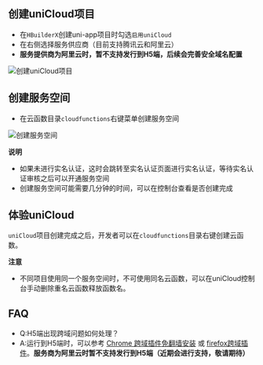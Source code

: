 ## 创建uniCloud项目
  
  - 在`HBuilderX`创建uni-app项目时勾选`启用uniCloud`
  - 在右侧选择服务供应商（目前支持腾讯云和阿里云）
  - **服务提供商为阿里云时，暂不支持发行到H5端，后续会完善安全域名配置**

![创建uniCloud项目](https://img.cdn.aliyun.dcloud.net.cn/uni-app/uniCloud/create-project.png)

## 创建服务空间

  - 在云函数目录`cloudfunctions`右键菜单创建服务空间

![创建服务空间](https://img.cdn.aliyun.dcloud.net.cn/uni-app/uniCloud/create-space.png)

**说明**

- 如果未进行实名认证，这时会跳转至实名认证页面进行实名认证，等待实名认证审核之后可以开通服务空间
- 创建服务空间可能需要几分钟的时间，可以在控制台查看是否创建完成

## 体验uniCloud

`uniCloud`项目创建完成之后，开发者可以在`cloudfunctions`目录右键创建云函数。

**注意**

- 不同项目使用同一个服务空间时，不可使用同名云函数，可以在uniCloud控制台手动删除重名云函数释放函数名。

## FAQ

- Q:H5端出现跨域问题如何处理？ 
- A:运行到H5端时，可以参考 [Chrome 跨域插件免翻墙安装](https://ask.dcloud.net.cn/article/35267) 或 [firefox跨域插件](https://addons.mozilla.org/zh-CN/firefox/addon/access-control-allow-origin/)。**服务商为阿里云时暂不支持发行到H5端（近期会进行支持，敬请期待）**<!-- 发行到H5端时，可以在uniCloud控制台`用户管理 - 登录设置`里配置`WEB安全域名`。 -->


<!-- **注意**

- 服务提供商为腾讯云时，需要开发者手动去管理控制台开启匿名登录[详情](/uniCloud/authentication#匿名登录) -->

